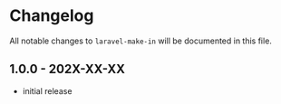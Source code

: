 # Changelog

All notable changes to `laravel-make-in` will be documented in this file.

## 1.0.0 - 202X-XX-XX

- initial release
